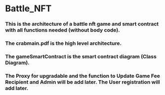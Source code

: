 # Battle_NFT
### This is the architecture of a battle nft game and smart contract with all functions needed (without body code).
### The crabmain.pdf is the high level architecture.
### The gameSmartContract is the smart contract diagram (Class Diagram).
### The Proxy for upgradable and the function to Update Game Fee Recipient and Admin will be add later. The User registration will add later.
